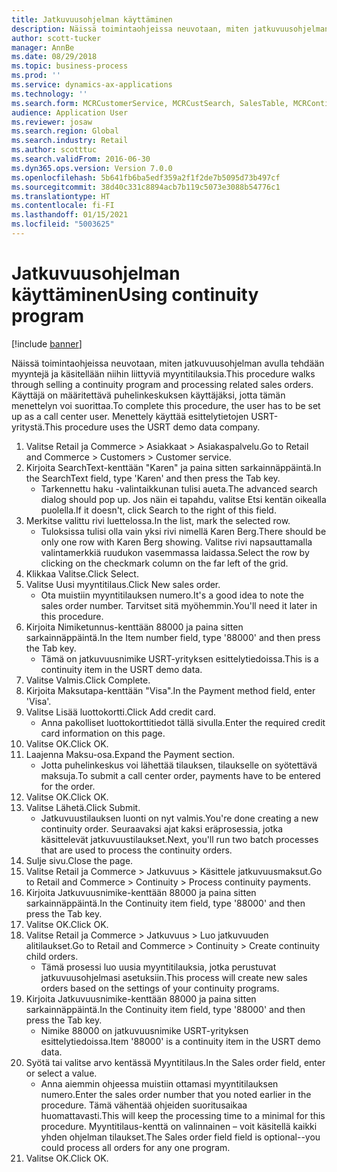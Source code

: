 ```yaml
---
title: Jatkuvuusohjelman käyttäminen
description: Näissä toimintaohjeissa neuvotaan, miten jatkuvuusohjelman avulla tehdään myyntejä ja käsitellään niihin liittyviä myyntitilauksia.
author: scott-tucker
manager: AnnBe
ms.date: 08/29/2018
ms.topic: business-process
ms.prod: ''
ms.service: dynamics-ax-applications
ms.technology: ''
ms.search.form: MCRCustomerService, MCRCustSearch, SalesTable, MCRContinuityCustInfo, MCRCustPaymLookup, CreditCardTokenization, CreditCardLookup, MCRSalesOrderRecap
audience: Application User
ms.reviewer: josaw
ms.search.region: Global
ms.search.industry: Retail
ms.author: scotttuc
ms.search.validFrom: 2016-06-30
ms.dyn365.ops.version: Version 7.0.0
ms.openlocfilehash: 5b641fb6ba5edf359a2f1f2de7b5095d73b497cf
ms.sourcegitcommit: 38d40c331c8894acb7b119c5073e3088b54776c1
ms.translationtype: HT
ms.contentlocale: fi-FI
ms.lasthandoff: 01/15/2021
ms.locfileid: "5003625"
---
```

# <a name="using-continuity-program"></a><span data-ttu-id="be90f-103">Jatkuvuusohjelman käyttäminen</span><span class="sxs-lookup"><span data-stu-id="be90f-103">Using continuity program</span></span>

[!include [banner](../includes/banner.md)]

<span data-ttu-id="be90f-104">Näissä toimintaohjeissa neuvotaan, miten jatkuvuusohjelman avulla tehdään myyntejä ja käsitellään niihin liittyviä myyntitilauksia.</span><span class="sxs-lookup"><span data-stu-id="be90f-104">This procedure walks through selling a continuity program and processing related sales orders.</span></span> <span data-ttu-id="be90f-105">Käyttäjä on määritettävä puhelinkeskuksen käyttäjäksi, jotta tämän menettelyn voi suorittaa.</span><span class="sxs-lookup"><span data-stu-id="be90f-105">To complete this procedure, the user has to be set up as a call center user.</span></span> <span data-ttu-id="be90f-106">Menettely käyttää esittelytietojen USRT-yritystä.</span><span class="sxs-lookup"><span data-stu-id="be90f-106">This procedure uses the USRT demo data company.</span></span>

1. <span data-ttu-id="be90f-107">Valitse Retail ja Commerce > Asiakkaat > Asiakaspalvelu.</span><span class="sxs-lookup"><span data-stu-id="be90f-107">Go to Retail and Commerce > Customers > Customer service.</span></span>
2. <span data-ttu-id="be90f-108">Kirjoita SearchText-kenttään "Karen" ja paina sitten sarkainnäppäintä.</span><span class="sxs-lookup"><span data-stu-id="be90f-108">In the SearchText field, type 'Karen' and then press the Tab key.</span></span>
    * <span data-ttu-id="be90f-109">Tarkennettu haku -valintaikkunan tulisi aueta.</span><span class="sxs-lookup"><span data-stu-id="be90f-109">The advanced search dialog should pop up.</span></span> <span data-ttu-id="be90f-110">Jos näin ei tapahdu, valitse Etsi kentän oikealla puolella.</span><span class="sxs-lookup"><span data-stu-id="be90f-110">If it doesn't, click Search to the right of this field.</span></span>  
3. <span data-ttu-id="be90f-111">Merkitse valittu rivi luettelossa.</span><span class="sxs-lookup"><span data-stu-id="be90f-111">In the list, mark the selected row.</span></span>
    * <span data-ttu-id="be90f-112">Tuloksissa tulisi olla vain yksi rivi nimellä Karen Berg.</span><span class="sxs-lookup"><span data-stu-id="be90f-112">There should be only one row with Karen Berg showing.</span></span> <span data-ttu-id="be90f-113">Valitse rivi napsauttamalla valintamerkkiä ruudukon vasemmassa laidassa.</span><span class="sxs-lookup"><span data-stu-id="be90f-113">Select the row by clicking on the checkmark column on the far left of the grid.</span></span>  
4. <span data-ttu-id="be90f-114">Klikkaa Valitse.</span><span class="sxs-lookup"><span data-stu-id="be90f-114">Click Select.</span></span>
5. <span data-ttu-id="be90f-115">Valitse Uusi myyntitilaus.</span><span class="sxs-lookup"><span data-stu-id="be90f-115">Click New sales order.</span></span>
    * <span data-ttu-id="be90f-116">Ota muistiin myyntitilauksen numero.</span><span class="sxs-lookup"><span data-stu-id="be90f-116">It's a good idea to note the sales order number.</span></span> <span data-ttu-id="be90f-117">Tarvitset sitä myöhemmin.</span><span class="sxs-lookup"><span data-stu-id="be90f-117">You'll need it later in this procedure.</span></span>  
6. <span data-ttu-id="be90f-118">Kirjoita Nimiketunnus-kenttään 88000 ja paina sitten sarkainnäppäintä.</span><span class="sxs-lookup"><span data-stu-id="be90f-118">In the Item number field, type '88000' and then press the Tab key.</span></span>
    * <span data-ttu-id="be90f-119">Tämä on jatkuvuusnimike USRT-yrityksen esittelytiedoissa.</span><span class="sxs-lookup"><span data-stu-id="be90f-119">This is a continuity item in the USRT demo data.</span></span>  
7. <span data-ttu-id="be90f-120">Valitse Valmis.</span><span class="sxs-lookup"><span data-stu-id="be90f-120">Click Complete.</span></span>
8. <span data-ttu-id="be90f-121">Kirjoita Maksutapa-kenttään "Visa".</span><span class="sxs-lookup"><span data-stu-id="be90f-121">In the Payment method field, enter 'Visa'.</span></span>
9. <span data-ttu-id="be90f-122">Valitse Lisää luottokortti.</span><span class="sxs-lookup"><span data-stu-id="be90f-122">Click Add credit card.</span></span>
    * <span data-ttu-id="be90f-123">Anna pakolliset luottokorttitiedot tällä sivulla.</span><span class="sxs-lookup"><span data-stu-id="be90f-123">Enter the required credit card information on this page.</span></span>  
10. <span data-ttu-id="be90f-124">Valitse OK.</span><span class="sxs-lookup"><span data-stu-id="be90f-124">Click OK.</span></span>
11. <span data-ttu-id="be90f-125">Laajenna Maksu-osa.</span><span class="sxs-lookup"><span data-stu-id="be90f-125">Expand the Payment section.</span></span>
    * <span data-ttu-id="be90f-126">Jotta puhelinkeskus voi lähettää tilauksen, tilaukselle on syötettävä maksuja.</span><span class="sxs-lookup"><span data-stu-id="be90f-126">To submit a call center order, payments have to be entered for the order.</span></span>  
12. <span data-ttu-id="be90f-127">Valitse OK.</span><span class="sxs-lookup"><span data-stu-id="be90f-127">Click OK.</span></span>
13. <span data-ttu-id="be90f-128">Valitse Lähetä.</span><span class="sxs-lookup"><span data-stu-id="be90f-128">Click Submit.</span></span>
    * <span data-ttu-id="be90f-129">Jatkuvuustilauksen luonti on nyt valmis.</span><span class="sxs-lookup"><span data-stu-id="be90f-129">You're done creating a new continuity order.</span></span> <span data-ttu-id="be90f-130">Seuraavaksi ajat kaksi eräprosessia, jotka käsittelevät jatkuvuustilaukset.</span><span class="sxs-lookup"><span data-stu-id="be90f-130">Next, you'll run two batch processes that are used to process the continuity orders.</span></span>  
14. <span data-ttu-id="be90f-131">Sulje sivu.</span><span class="sxs-lookup"><span data-stu-id="be90f-131">Close the page.</span></span>
15. <span data-ttu-id="be90f-132">Valitse Retail ja Commerce > Jatkuvuus > Käsittele jatkuvuusmaksut.</span><span class="sxs-lookup"><span data-stu-id="be90f-132">Go to Retail and Commerce > Continuity > Process continuity payments.</span></span>
16. <span data-ttu-id="be90f-133">Kirjoita Jatkuvuusnimike-kenttään 88000 ja paina sitten sarkainnäppäintä.</span><span class="sxs-lookup"><span data-stu-id="be90f-133">In the Continuity item field, type '88000' and then press the Tab key.</span></span>
17. <span data-ttu-id="be90f-134">Valitse OK.</span><span class="sxs-lookup"><span data-stu-id="be90f-134">Click OK.</span></span>
18. <span data-ttu-id="be90f-135">Valitse Retail ja Commerce > Jatkuvuus > Luo jatkuvuuden alitilaukset.</span><span class="sxs-lookup"><span data-stu-id="be90f-135">Go to Retail and Commerce > Continuity > Create continuity child orders.</span></span>
    * <span data-ttu-id="be90f-136">Tämä prosessi luo uusia myyntitilauksia, jotka perustuvat jatkuvuusohjelmasi asetuksiin.</span><span class="sxs-lookup"><span data-stu-id="be90f-136">This process will create new sales orders based on the settings of your continuity programs.</span></span>  
19. <span data-ttu-id="be90f-137">Kirjoita Jatkuvuusnimike-kenttään 88000 ja paina sitten sarkainnäppäintä.</span><span class="sxs-lookup"><span data-stu-id="be90f-137">In the Continuity item field, type '88000' and then press the Tab key.</span></span>
    * <span data-ttu-id="be90f-138">Nimike 88000 on jatkuvuusnimike USRT-yrityksen esittelytiedoissa.</span><span class="sxs-lookup"><span data-stu-id="be90f-138">Item '88000' is a continuity item in the USRT demo data.</span></span>  
20. <span data-ttu-id="be90f-139">Syötä tai valitse arvo kentässä Myyntitilaus.</span><span class="sxs-lookup"><span data-stu-id="be90f-139">In the Sales order field, enter or select a value.</span></span>
    * <span data-ttu-id="be90f-140">Anna aiemmin ohjeessa muistiin ottamasi myyntitilauksen numero.</span><span class="sxs-lookup"><span data-stu-id="be90f-140">Enter the sales order number that you noted earlier in the procedure.</span></span> <span data-ttu-id="be90f-141">Tämä vähentää ohjeiden suoritusaikaa huomattavasti.</span><span class="sxs-lookup"><span data-stu-id="be90f-141">This will keep the processing time to a minimal for this procedure.</span></span> <span data-ttu-id="be90f-142">Myyntitilaus-kenttä on valinnainen – voit käsitellä kaikki yhden ohjelman tilaukset.</span><span class="sxs-lookup"><span data-stu-id="be90f-142">The Sales order field field is optional--you could process all orders for any one program.</span></span>  
21. <span data-ttu-id="be90f-143">Valitse OK.</span><span class="sxs-lookup"><span data-stu-id="be90f-143">Click OK.</span></span>

